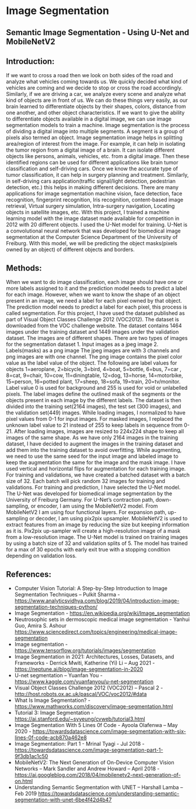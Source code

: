 # Image Segmentation
## Semantic Image Segmentation - Using U-Net and MobileNetV2

## Introduction:
If we want to cross a road then we look on both sides of the road and analyze what vehicles coming towards us. We quickly decided what kind of vehicles are coming and we decide to stop or cross the road accordingly. Similarly, if we are driving a car, we analyze every scene and analyze what kind of objects are in front of us. We can do these things very easily, as our brain learned to differentiate objects by their shapes, colors, distance from one another, and other object characteristics. If we want to give the ability to differentiate objects available in a digital image, we can use image segmentation models to train a machine. Image segmentation is the process of dividing a digital image into multiple segments. A segment is a group of pixels also termed an object. Image segmentation image helps in splitting area/region of interest from the image. For example, it can help in isolating the tumor region from a digital image of a brain. It can isolate different objects like persons, animals, vehicles, etc. from a digital image. Then these identified regions can be used for different applications like brain tumor classification and self-driving cars. Once we know the accurate type of tumor classification, it can help in surgery planning and treatment. Similarly, in self-driving cars application(traffic signal/light detection, pedestrian detection, etc.) this helps in making different decisions. There are many applications for image segmentation machine vision, face detection, face recognition, fingerprint recognition, Iris recognition, content-based image retrieval, Virtual surgery simulation, Intra-surgery navigation, Locating objects in satellite images, etc.  With this project, I trained a machine learning model with the image dataset made available for competition in 2012 with 20 different objects. I used the U-Net model for training. U-Net is a convolutional neural network that was developed for biomedical image segmentation at the Computer Science Department of the University of Freiburg. With this model, we will be predicting the object masks(pixels owned by an object) of different objects and borders.

## Methods:
When we want to do image classification, each image should have one or more labels assigned to it and the prediction model needs to predict a label for each image. However, when we want to know the shape of an object present in an image, we need a label for each pixel owned by that object. The prediction model needs to predict a label for each pixel, this process is called segmentation. For this project, I have used the dataset published as part of  Visual Object Classes Challenge 2012 (VOC2012). The dataset is downloaded from the VOC challenge website. The dataset contains 1464 images under the training dataset and 1449 images under the validation dataset. The images are of different shapes. There are two types of images for the segmentation dataset 
    1. Input images as a jpeg image
    2. Labels(masks) as a png image
The jpeg images are with 3 channels and png images are with one channel. The png image contains the pixel color value as the label value of the object. The following are label values for objects 1=aeroplane, 2=bicycle, 3=bird, 4=boat, 5=bottle, 6=bus, 7=car , 8=cat, 9=chair, 10=cow, 11=diningtable, 12=dog, 13=horse, 14=motorbike, 15=person, 16=potted plant, 17=sheep, 18=sofa, 19=train, 20=tv/monitor. Label value 0 is used for background and 255 is used for void or unlabelled pixels. The label images define the outlined mask of the segments or the objects present in each image by the different labels. The dataset is then divided into the training set(2164 images), the test set (300 images), and the validation set(449) images.
While loading images, I normalized to have pixel values from 0-1 for input images. For masked images, I replaced the unknown label value to 21 instead of 255 to keep labels in sequence from 0-21. After loading images, images are resized to 224x224 shape to keep all images of the same shape. As we have only 2164 images in the training dataset, I have decided to augment the images in the training dataset and add them into the training dataset to avoid overfitting. While augmenting, we need to use the same seed for the input image and labeled image to keep the augmentation the same for the image and the mask image. I have used vertical and horizontal flips for augmentation for each training image. 
For training and validations, we have created a batched dataset with a batch size of 32. Each batch will pick random 32 images for training and validations.
For training and prediction, I have selected the U-Net model. The U-Net was developed for biomedical image segmentation by the University of Freiburg Germany. For U-Net’s contraction path, down-sampling, or encoder, I am using the MobileNetV2 model. From MobileNetV2 I am using four functional layers. For expansion path, up-sampling or decoder, I am using pix2pix upsampler. MobileNetV2 is used to extract features from an image by reducing the size but keeping information as it is. Pix2pix up-sampler will create a high-resolution image of a mask from a low-resolution image. 
The U-Net model is trained on training images by using a batch size of 32 and validation splits of 5. The model has trained for a max of 30 epochs with early exit true with a stopping condition depending on validation loss.  

## References:
 
* Computer Vision Tutorial: A Step-by-Step Introduction to Image Segmentation Techniques – Pulkit Sharma - https://www.analyticsvidhya.com/blog/2019/04/introduction-image-segmentation-techniques-python/
* Image Segmentation - https://en.wikipedia.org/wiki/Image_segmentation
* Neutrosophic sets in dermoscopic medical image segmentation - Yanhui Guo, Amira S. Ashour https://www.sciencedirect.com/topics/engineering/medical-image-segmentation
* Image segmentation - https://www.tensorflow.org/tutorials/images/segmentation
* Image Segmentation in 2021: Architectures, Losses, Datasets, and Frameworks - Derrick Mwiti, Katherine (Yi) Li – Aug 2021 - https://neptune.ai/blog/image-segmentation-in-2020
* U-net segmentation – Yuanfan You -  https://www.kaggle.com/yuanfanyou/u-net-segmentation
* Visual Object Classes Challenge 2012 (VOC2012) – Pascal 2 - http://host.robots.ox.ac.uk/pascal/VOC/voc2012/#data
* What Is Image Segmentation? -  https://www.mathworks.com/discovery/image-segmentation.html
* Tutorial 3: Image Segmentation - https://ai.stanford.edu/~syyeung/cvweb/tutorial3.html
* Image Segmentation With 5 Lines 0f Code - Ayoola Olafenwa – May 2020 - https://towardsdatascience.com/image-segmentation-with-six-lines-0f-code-acb870a462e8
* Image Segmentation: Part 1 - Mrinal Tyagi - Jul 2018 - https://towardsdatascience.com/image-segmentation-part-1-9f3db1ac1c50
* MobileNetV2: The Next Generation of On-Device Computer Vision Networks – Mark Sandler and Andrew Howard – April 2018 - https://ai.googleblog.com/2018/04/mobilenetv2-next-generation-of-on.html
* Understanding Semantic Segmentation with UNET – Harshall Lamba – Feb 2019 https://towardsdatascience.com/understanding-semantic-segmentation-with-unet-6be4f42d4b47